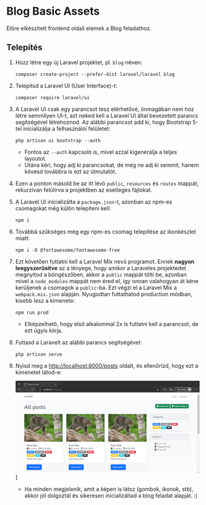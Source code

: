 # Blog Basic Assets

Előre elkészített frontend oldali elemek a Blog feladathoz.

## Telepítés

1. Hozz létre egy új Laravel projektet, pl. `blog` néven:

    ```shell
    composer create-project --prefer-dist laravel/laravel blog
    ```

2. Telepítsd a Laravel UI (User Interface)-t:

    ```shell
    composer require laravel/ui
    ```

3. A Laravel UI csak egy parancsot tesz elérhetővé, önmagában nem hoz létre semmilyen UI-t, azt neked kell a Laravel UI által bevezetett parancs segítségével létrehoznod. Az alábbi parancsot add ki, hogy Bootstrap 5-tel inicializálja a felhasználói felületet:

    ```shell
    php artisan ui bootstrap --auth
    ```
    - Fontos az `--auth` kapcsoló is, mivel azzal kigenerálja a teljes layoutot.
    - Utána kéri, hogy adj ki parancsokat, de még ne adj ki semmit, hanem kövesd továbbra is ezt az útmutatót.

4. Ezen a ponton másold be az itt lévő `public`, `resources` és `routes` mappát, rekurzívan felülírva a projektben az esetleges fájlokat.

5. A Laravel UI inicializálta a `package.json`-t, azonban az npm-es csomagokat még külön telepíteni kell:

    ```shell
    npm i
    ```

6. Továbbá szükséges még egy npm-es csomag telepítése az ikonkészlet miatt:

    ```shell
    npm i -D @fortawesome/fontawesome-free
    ```

7. Ezt követően futtatni kell a Laravel Mix nevű programot. Ennek **nagyon leegyszerűsítve** az a lényege, hogy amikor a Laraveles projektedet megnyitod a böngészőben, akkor a `public` mappát tölti be, azonban mivel a `node_modules` mappát nem éred el, így onnan valahogyan át kéne kerüljenek a csomagok a `public`-ba. Ezt végzi el a Laravel Mix a `webpack.mix.json` alapján. Nyugodtan futtathatod production módban, kisebb lesz a kimenete:
  
    ```shell
    npm run prod
    ```

    - Elképzelhető, hogy első alkalommal 2x is futtatni kell a parancsot, de ezt úgyis kiírja.

8. Futtasd a Laravelt az alábbi parancs segítségével:

    ```shell
    php artisan serve
    ```

9. Nyisd meg a [http://localhost:8000/posts](http://localhost:8000/posts) oldalt, és ellenőrizd, hogy ezt a kimenetet látod-e:

    ![Főoldal előnézete](https://raw.githubusercontent.com/szerveroldali/blog_basic_assets/main/preview.png)]

    - Ha minden megjelenik, amit a képen is látsz (gombok, ikonok, stb), akkor jól dolgoztál és sikeresen inicializáltad a blog feladat alapját. :)